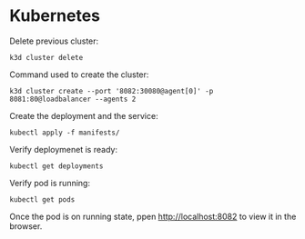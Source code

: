 
# Kubernetes
Delete previous cluster:
```
k3d cluster delete
```
Command used to create the cluster:
```
k3d cluster create --port '8082:30080@agent[0]' -p 8081:80@loadbalancer --agents 2
```
Create the deployment and the service:
```
kubectl apply -f manifests/
```
Verify deploymenet is ready:
```
kubectl get deployments
```
Verify pod is running:
```
kubectl get pods
```
Once the pod is on running state, ppen [http://localhost:8082](http://localhost:8082) to view it in the browser.